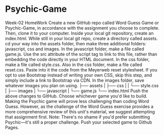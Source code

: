 # Psychic-Game
Week-02 HomeWork Create a new GitHub repo called Word Guess Game or Psychic-Game, in accordance with the assignment you choose to complete. Then, clone it to your computer.  Inside your local git repository, create an index.html.  While still in your local git repo, create a directory called assets.  cd your way into the assets folder, then make three additional folders: javascript, css and images.  In the javascript folder, make a file called game.js. Use the src attribute of the script tag to link to this file, rather than embedding the code directly in your HTML document. In the css folder, make a file called style.css. Also in the css folder, make a file called reset.css. Paste into it the code from the Meyerweb reset stylesheet. If you opt to use Bootstrap instead of writing your own CSS, skip this step, and simply include a link to Bootstrap via CDN. In the images folder, save whatever images you plan on using. ├── assets |  ├── css |  |  └── style.css |  ├── images |  └── javascript |     └── game.js └── index.html Push the above changes to GitHub.  Choose whichever game you'd like to build. Making the Psychic game will prove less challenging than coding Word Guess. However, as the challenge of the Word Guess exercise provides a more comprehensive review of this unit's material, we suggest attempting that assignment first.  Note: There's no shame if you'd prefer submitting Psychic—it's still a proper challenge.  Push your selected game to Github Pages.
